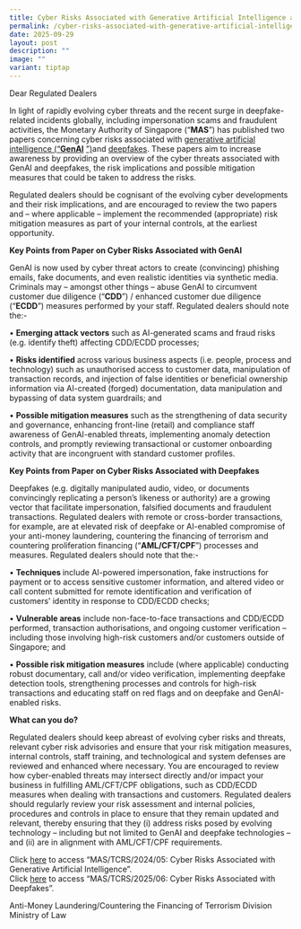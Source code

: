 ```yaml
---
title: Cyber Risks Associated with Generative Artificial Intelligence and Deepfakes
permalink: /cyber-risks-associated-with-generative-artificial-intelligence-and-deepfakes/
date: 2025-09-29
layout: post
description: ""
image: ""
variant: tiptap
---
```

<p>Dear Regulated Dealers</p>
<p></p>
<p>In light of rapidly evolving cyber threats and the recent surge in deepfake-related
incidents globally, including impersonation scams and fraudulent activities,
the Monetary Authority of Singapore (“<strong>MAS</strong>”) has published
two papers concerning cyber risks associated with <a href="https://www.mas.gov.sg/regulation/circulars/cyber-risks-associated-with-generative-artificial-intelligence" rel="noopener nofollow" target="_blank">generative artificial intelligence (“</a><strong><a href="https://www.mas.gov.sg/regulation/circulars/cyber-risks-associated-with-generative-artificial-intelligence" rel="noopener nofollow" target="_blank">GenAI</a></strong>
<a href="https://www.mas.gov.sg/regulation/circulars/cyber-risks-associated-with-generative-artificial-intelligence" rel="noopener nofollow" target="_blank">”)</a>and <a href="https://www.mas.gov.sg/regulation/circulars/cyber-risks-associated-with-deepfakes" rel="noopener nofollow" target="_blank">deepfakes</a>.
These papers aim to increase awareness by providing an overview of the
cyber threats associated with GenAI and deepfakes, the risk implications
and possible mitigation measures that could be taken to address the risks.</p>
<p>Regulated dealers should be cognisant of the evolving cyber developments
and their risk implications, and are encouraged to review the two papers
and – where applicable – implement the recommended (appropriate) risk mitigation
measures as part of your internal controls, at the earliest opportunity.</p>
<p><strong>Key Points from Paper on Cyber Risks Associated with GenAI</strong>
</p>
<p>GenAI is now used by cyber threat actors to create (convincing) phishing
emails, fake documents, and even realistic identities via synthetic media.
Criminals may – amongst other things – abuse GenAI to circumvent customer
due diligence (“<strong>CDD</strong>”) / enhanced customer due diligence
(“<strong>ECDD</strong>”) measures performed by your staff. Regulated dealers
should note the:-</p>
<p>• <strong>Emerging attack vectors</strong> such as AI-generated scams and
fraud risks (e.g. identify theft) affecting CDD/ECDD processes;</p>
<p>• <strong>Risks identified</strong> across various business aspects (i.e.
people, process and technology) such as unauthorised access to customer
data, manipulation of transaction records, and injection of false identities
or beneficial ownership information via AI-created (forged) documentation,
data manipulation and bypassing of data system guardrails; and</p>
<p>• <strong>Possible mitigation measures</strong> such as the strengthening
of data security and governance, enhancing front-line (retail) and compliance
staff awareness of GenAI-enabled threats, implementing anomaly detection
controls, and promptly reviewing transactional or customer onboarding activity
that are incongruent with standard customer profiles.</p>
<p></p>
<p><strong>Key Points from Paper on Cyber Risks Associated with Deepfakes</strong>
</p>
<p>Deepfakes (e.g. digitally manipulated audio, video, or documents convincingly
replicating a person’s likeness or authority) are a growing vector that
facilitate impersonation, falsified documents and fraudulent transactions.
Regulated dealers with remote or cross-border transactions, for example,
are at elevated risk of deepfake or AI-enabled compromise of your anti-money
laundering, countering the financing of terrorism and countering proliferation
financing (“<strong>AML/CFT/CPF</strong>”) processes and measures. Regulated
dealers should note that the:-</p>
<p>• <strong>Techniques </strong>include AI-powered impersonation, fake instructions
for payment or to access sensitive customer information, and altered video
or call content submitted for remote identification and verification of
customers’ identity in response to CDD/ECDD checks;</p>
<p>• <strong>Vulnerable areas</strong> include non-face-to-face transactions
and CDD/ECDD performed, transaction authorisations, and ongoing customer
verification – including those involving high-risk customers and/or customers
outside of Singapore; and</p>
<p>• <strong>Possible risk mitigation measures</strong> include (where applicable)
conducting robust documentary, call and/or video verification, implementing
deepfake detection tools, strengthening processes and controls for high-risk
transactions and educating staff on red flags and on deepfake and GenAI-enabled
risks.</p>
<p><strong>What can you do?</strong>
</p>
<p>Regulated dealers should keep abreast of evolving cyber risks and threats,
relevant cyber risk advisories and ensure that your risk mitigation measures,
internal controls, staff training, and technological and system defenses
are reviewed and enhanced where necessary. You are encouraged to review
how cyber-enabled threats may intersect directly and/or impact your business
in fulfilling AML/CFT/CPF obligations, such as CDD/ECDD measures when dealing
with transactions and customers. Regulated dealers should regularly review
your risk assessment and internal policies, procedures and controls in
place to ensure that they remain updated and relevant, thereby ensuring
that they (i) address risks posed by evolving technology – including but
not limited to GenAI and deepfake technologies – and (ii) are in alignment
with AML/CFT/CPF requirements.</p>
<p>Click <a href="https://www.mas.gov.sg/regulation/circulars/cyber-risks-associated-with-generative-artificial-intelligence" rel="noopener nofollow" target="_blank">here</a> to
access “MAS/TCRS/2024/05: Cyber Risks Associated with Generative Artificial
Intelligence”.
<br>Click <a href="https://www.mas.gov.sg/regulation/circulars/cyber-risks-associated-with-deepfakes" rel="noopener nofollow" target="_blank">here</a> to
access “MAS/TCRS/2025/06: Cyber Risks Associated with Deepfakes”.</p>
<p></p>
<p>Anti-Money Laundering/Countering the Financing of Terrorism Division
<br>Ministry of Law</p>
<p></p>